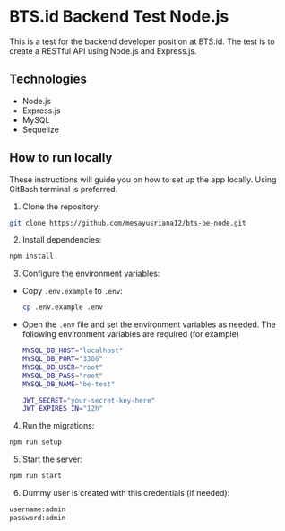 # BTS.id Backend Test Node.js

This is a test for the backend developer position at BTS.id. The test is to create a RESTful API using Node.js and Express.js.

## Technologies

- Node.js 
- Express.js 
- MySQL 
- Sequelize 

## How to run locally

These instructions will guide you on how to set up the app locally. Using GitBash terminal is preferred.

1. Clone the repository:

  ```bash
  git clone https://github.com/mesayusriana12/bts-be-node.git
  ```

2. Install dependencies:

  ```bash
  npm install
  ```

3. Configure the environment variables:

  - Copy `.env.example` to `.env`:

    ```bash
    cp .env.example .env
    ```
  - Open the `.env` file and set the environment variables as needed. The following environment variables are required (for example)
  
      ```bash
      MYSQL_DB_HOST="localhost"
      MYSQL_DB_PORT="3306"
      MYSQL_DB_USER="root"
      MYSQL_DB_PASS="root"
      MYSQL_DB_NAME="be-test"

      JWT_SECRET="your-secret-key-here"
      JWT_EXPIRES_IN="12h"
      ```
4. Run the migrations:

  ```bash
  npm run setup
  ```
5. Start the server:

  ```bash
  npm run start
  ```

6. Dummy user is created with this credentials (if needed):

  ```bash
  username:admin
  password:admin
  ```